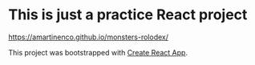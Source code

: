 # This is just a practice React project 

https://amartinenco.github.io/monsters-rolodex/

This project was bootstrapped with [Create React App](https://github.com/facebook/create-react-app).

